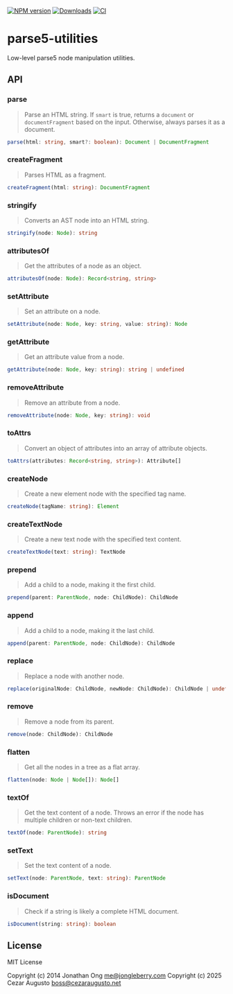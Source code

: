[npm-image]: https://img.shields.io/npm/v/parse5-utilities.svg?style=flat-square
[npm-url]: https://npmjs.org/package/parse5-utilities
[downloads-image]: http://img.shields.io/npm/dm/parse5-utilities.svg?style=flat-square
[downloads-url]: https://npmjs.org/package/parse5-utilities
[ci-image]: https://github.com/cezaraugusto/parse5-utilities/actions/workflows/ci.yml/badge.svg
[ci-url]: https://github.com/cezaraugusto/parse5-utilities/actions/workflows/ci.yml

[![NPM version][npm-image]][npm-url]
[![Downloads][downloads-image]][downloads-url]
[![CI][ci-image]][ci-url]

# parse5-utilities

Low-level parse5 node manipulation utilities.

## API

### parse

> Parse an HTML string. If `smart` is true, returns a `document` or `documentFragment` based on the input. Otherwise, always parses it as a document.

```typescript
parse(html: string, smart?: boolean): Document | DocumentFragment
```

### createFragment

> Parses HTML as a fragment.

```typescript
createFragment(html: string): DocumentFragment
```

### stringify

> Converts an AST node into an HTML string.

```typescript
stringify(node: Node): string
```

### attributesOf

> Get the attributes of a node as an object.

```typescript
attributesOf(node: Node): Record<string, string>
```

### setAttribute

> Set an attribute on a node.

```typescript
setAttribute(node: Node, key: string, value: string): Node
```

### getAttribute

> Get an attribute value from a node.

```typescript
getAttribute(node: Node, key: string): string | undefined
```

### removeAttribute

> Remove an attribute from a node.

```typescript
removeAttribute(node: Node, key: string): void
```

### toAttrs

> Convert an object of attributes into an array of attribute objects.

```typescript
toAttrs(attributes: Record<string, string>): Attribute[]
```

### createNode

> Create a new element node with the specified tag name.

```typescript
createNode(tagName: string): Element
```

### createTextNode

> Create a new text node with the specified text content.

```typescript
createTextNode(text: string): TextNode
```

### prepend

> Add a child to a node, making it the first child.

```typescript
prepend(parent: ParentNode, node: ChildNode): ChildNode
```

### append

> Add a child to a node, making it the last child.

```typescript
append(parent: ParentNode, node: ChildNode): ChildNode
```

### replace

> Replace a node with another node.

```typescript
replace(originalNode: ChildNode, newNode: ChildNode): ChildNode | undefined
```

### remove

> Remove a node from its parent.

```typescript
remove(node: ChildNode): ChildNode
```

### flatten

> Get all the nodes in a tree as a flat array.

```typescript
flatten(node: Node | Node[]): Node[]
```

### textOf

> Get the text content of a node. Throws an error if the node has multiple children or non-text children.

```typescript
textOf(node: ParentNode): string
```

### setText

> Set the text content of a node.

```typescript
setText(node: ParentNode, text: string): ParentNode
```

### isDocument

> Check if a string is likely a complete HTML document.

```typescript
isDocument(string: string): boolean
```

## License

MIT License

Copyright (c) 2014 Jonathan Ong <me@jongleberry.com>
Copyright (c) 2025 Cezar Augusto <boss@cezaraugusto.net>
